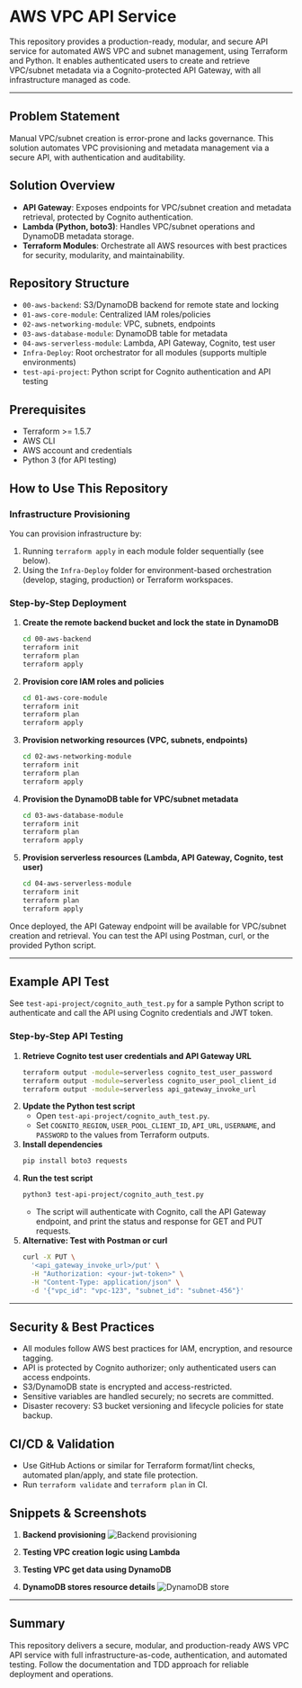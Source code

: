 # AWS VPC API Service

This repository provides a production-ready, modular, and secure API service for automated AWS VPC and subnet management, using Terraform and Python. It enables authenticated users to create and retrieve VPC/subnet metadata via a Cognito-protected API Gateway, with all infrastructure managed as code.

---

## Problem Statement
Manual VPC/subnet creation is error-prone and lacks governance. This solution automates VPC provisioning and metadata management via a secure API, with authentication and auditability.

## Solution Overview
- **API Gateway**: Exposes endpoints for VPC/subnet creation and metadata retrieval, protected by Cognito authentication.
- **Lambda (Python, boto3)**: Handles VPC/subnet operations and DynamoDB metadata storage.
- **Terraform Modules**: Orchestrate all AWS resources with best practices for security, modularity, and maintainability.

## Repository Structure
- `00-aws-backend`: S3/DynamoDB backend for remote state and locking
- `01-aws-core-module`: Centralized IAM roles/policies
- `02-aws-networking-module`: VPC, subnets, endpoints
- `03-aws-database-module`: DynamoDB table for metadata
- `04-aws-serverless-module`: Lambda, API Gateway, Cognito, test user
- `Infra-Deploy`: Root orchestrator for all modules (supports multiple environments)
- `test-api-project`: Python script for Cognito authentication and API testing

## Prerequisites
- Terraform >= 1.5.7
- AWS CLI
- AWS account and credentials
- Python 3 (for API testing)

## How to Use This Repository

### Infrastructure Provisioning
You can provision infrastructure by:
1. Running `terraform apply` in each module folder sequentially (see below).
2. Using the `Infra-Deploy` folder for environment-based orchestration (develop, staging, production) or Terraform workspaces.

### Step-by-Step Deployment

1. **Create the remote backend bucket and lock the state in DynamoDB**
   ```sh
   cd 00-aws-backend
   terraform init
   terraform plan
   terraform apply
   ```
2. **Provision core IAM roles and policies**
   ```sh
   cd 01-aws-core-module
   terraform init
   terraform plan
   terraform apply
   ```
3. **Provision networking resources (VPC, subnets, endpoints)**
   ```sh
   cd 02-aws-networking-module
   terraform init
   terraform plan
   terraform apply
   ```
4. **Provision the DynamoDB table for VPC/subnet metadata**
   ```sh
   cd 03-aws-database-module
   terraform init
   terraform plan
   terraform apply
   ```
5. **Provision serverless resources (Lambda, API Gateway, Cognito, test user)**
   ```sh
   cd 04-aws-serverless-module
   terraform init
   terraform plan
   terraform apply
   ```

Once deployed, the API Gateway endpoint will be available for VPC/subnet creation and retrieval. You can test the API using Postman, curl, or the provided Python script.

---

## Example API Test
See `test-api-project/cognito_auth_test.py` for a sample Python script to authenticate and call the API using Cognito credentials and JWT token.

### Step-by-Step API Testing
1. **Retrieve Cognito test user credentials and API Gateway URL**
   ```sh
   terraform output -module=serverless cognito_test_user_password
   terraform output -module=serverless cognito_user_pool_client_id
   terraform output -module=serverless api_gateway_invoke_url
   ```
2. **Update the Python test script**
   - Open `test-api-project/cognito_auth_test.py`.
   - Set `COGNITO_REGION`, `USER_POOL_CLIENT_ID`, `API_URL`, `USERNAME`, and `PASSWORD` to the values from Terraform outputs.
3. **Install dependencies**
   ```sh
   pip install boto3 requests
   ```
4. **Run the test script**
   ```sh
   python3 test-api-project/cognito_auth_test.py
   ```
   - The script will authenticate with Cognito, call the API Gateway endpoint, and print the status and response for GET and PUT requests.
5. **Alternative: Test with Postman or curl**
   ```sh
   curl -X PUT \
     '<api_gateway_invoke_url>/put' \
     -H "Authorization: <your-jwt-token>" \
     -H "Content-Type: application/json" \
     -d '{"vpc_id": "vpc-123", "subnet_id": "subnet-456"}'
   ```

---

## Security & Best Practices
- All modules follow AWS best practices for IAM, encryption, and resource tagging.
- API is protected by Cognito authorizer; only authenticated users can access endpoints.
- S3/DynamoDB state is encrypted and access-restricted.
- Sensitive variables are handled securely; no secrets are committed.
- Disaster recovery: S3 bucket versioning and lifecycle policies for state backup.

## CI/CD & Validation
- Use GitHub Actions or similar for Terraform format/lint checks, automated plan/apply, and state file protection.
- Run `terraform validate` and `terraform plan` in CI.

## Snippets & Screenshots

1. **Backend provisioning**
   ![Backend provisioning](Screenshot%202025-07-19%20at%206.25.28%E2%80%AFPM.png)
2. **Testing VPC creation logic using Lambda**
   
3. **Testing VPC get data using DynamoDB**

4. **DynamoDB stores resource details**
   ![DynamoDB store](Screenshot%202025-07-19%20at%206.26.11%E2%80%AFPM-1.png)

---

## Summary
This repository delivers a secure, modular, and production-ready AWS VPC API service with full infrastructure-as-code, authentication, and automated testing. Follow the documentation and TDD approach for reliable deployment and operations.